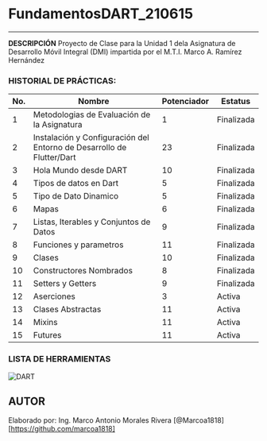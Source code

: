 # FundamentosDART_210615
----

**DESCRIPCIÓN**
Proyecto de Clase para la Unidad 1 dela Asignatura de Desarrollo Móvil Integral (DMI) impartida por el M.T.I. Marco A. Ramírez Hernández

### HISTORIAL DE PRÁCTICAS:
|No.|Nombre|Potenciador|Estatus|
|--|--|--|--|
|1|Metodologias de Evaluación de la Asignatura|1|Finalizada|
|2|Instalación y Configuración del Entorno de Desarrollo de Flutter/Dart|23|Finalizada|
|3|Hola Mundo desde DART|10|Finalizada|
|4|Tipos de datos en Dart|5|Finalizada|
|5|Tipo de Dato Dinamico|5|Finalizada|
|6|Mapas|6|Finalizada|
|7|Listas, Iterables y Conjuntos de Datos|9|Finalizada|
|8|Funciones y parametros|11|Finalizada|
|9|Clases|10|Finalizada|
|10|Constructores Nombrados|8|Finalizada|
|11|Setters y Getters|9|Finalizada|
|12|Aserciones|3|Activa|
|13|Clases Abstractas|11|Activa|
|14|Mixins|11|Activa|
|15|Futures|11|Activa|


### LISTA DE HERRAMIENTAS
![DART](https://img.shields.io/badge/Dart-0175C2?style=for-the-badge&logo=dart&logoColor=white)

## AUTOR
Elaborado por: Ing. Marco Antonio Morales Rivera [@Marcoa1818] [https://github.com/marcoa1818] 





